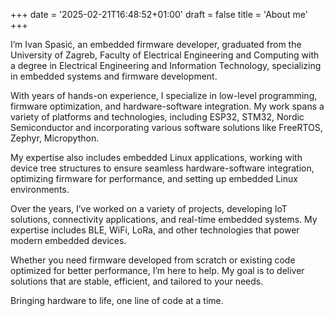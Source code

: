 +++
date = '2025-02-21T16:48:52+01:00'
draft = false
title = 'About me'
+++

I’m Ivan Spasić, an embedded firmware developer, graduated from the University of Zagreb, Faculty of Electrical Engineering and Computing with a degree in Electrical Engineering and Information Technology, specializing in embedded systems and firmware development.

With years of hands-on experience, I specialize in low-level programming, firmware optimization, and hardware-software integration. My work spans a variety of platforms and technologies, including ESP32, STM32, Nordic Semiconductor and incorporating various software solutions like FreeRTOS, Zephyr, Micropython.

My expertise also includes embedded Linux applications, working with device tree structures to ensure seamless hardware-software integration, optimizing firmware for performance, and setting up embedded Linux environments.

Over the years, I’ve worked on a variety of projects, developing IoT solutions, connectivity applications, and real-time embedded systems. My expertise includes BLE, WiFi, LoRa, and other technologies that power modern embedded devices.

Whether you need firmware developed from scratch or existing code optimized for better performance, I’m here to help. My goal is to deliver solutions that are stable, efficient, and tailored to your needs.

Bringing hardware to life, one line of code at a time.
